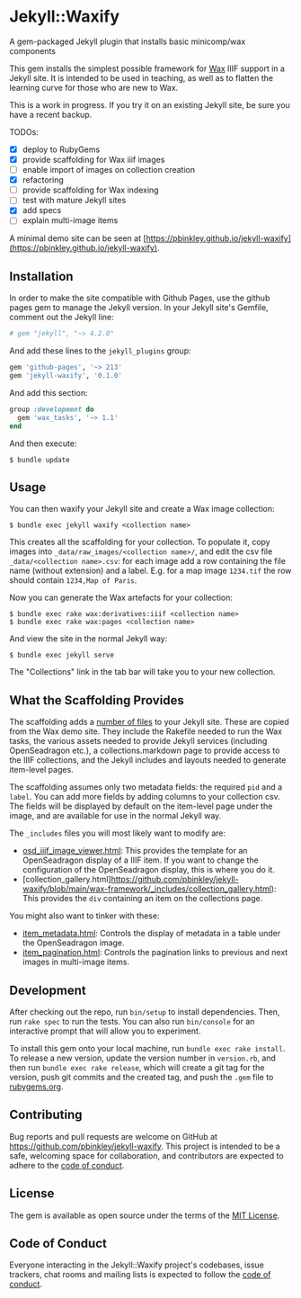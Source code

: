 # Jekyll::Waxify
A gem-packaged Jekyll plugin that installs basic minicomp/wax components 

This gem installs the simplest possible framework for [Wax](https://minicomp.github.io/wax) IIIF support in a Jekyll site. It is intended to be used in teaching, as well as to flatten the learning curve for those who are new to Wax.

This is a work in progress. If you try it on an existing Jekyll site, be sure you have a recent backup.

TODOs:

- [x] deploy to RubyGems
- [x] provide scaffolding for Wax iiif images
- [ ] enable import of images on collection creation
- [x] refactoring
- [ ] provide scaffolding for Wax indexing
- [ ] test with mature Jekyll sites
- [x] add specs
- [ ] explain multi-image items

A minimal demo site can be seen at [https://pbinkley.github.io/jekyll-waxify](https://pbinkley.github.io/jekyll-waxify). 

## Installation

In order to make the site compatible with Github Pages, use the github pages gem to manage the Jekyll version. In your Jekyll site's Gemfile, comment out the Jekyll line:

```ruby
# gem "jekyll", "~> 4.2.0"
```

And add these lines to the ```jekyll_plugins``` group:

```ruby
gem 'github-pages', '~> 213'
gem 'jekyll-waxify', '0.1.0'
```

And add this section:

```ruby
group :development do
  gem 'wax_tasks', '~> 1.1'
end
```

And then execute:

    $ bundle update

## Usage

You can then waxify your Jekyll site and create a Wax image collection:

    $ bundle exec jekyll waxify <collection name>

This creates all the scaffolding for your collection. To populate it, copy images into ```_data/raw_images/<collection name>/```, and edit the csv file ```_data/<collection name>.csv```: for each image add a row containing the file name (without extension) and a label. E.g. for a map image ```1234.tif``` the row should contain ```1234,Map of Paris```. 

Now you can generate the Wax artefacts for your collection:

    $ bundle exec rake wax:derivatives:iiif <collection name>
    $ bundle exec rake wax:pages <collection name>

And view the site in the normal Jekyll way:

    $ bundle exec jekyll serve

The "Collections" link in the tab bar will take you to your new collection.

## What the Scaffolding Provides

The scaffolding adds a [number of files](https://github.com/pbinkley/jekyll-waxify/tree/main/wax-framework) to your Jekyll site. These are copied from the Wax demo site. They include the Rakefile needed to run the Wax tasks, the various assets needed to provide Jekyll services (including OpenSeadragon etc.), a collections.markdown page to provide access to the IIIF collections, and the Jekyll includes and layouts needed to generate item-level pages. 

The scaffolding assumes only two metadata fields: the required ```pid``` and a ```label```. You can add more fields by adding columns to your collection csv. The fields will be displayed by default on the item-level page under the image, and are available for use in the normal Jekyll way.

The ```_includes``` files you will most likely want to modify are:

- [osd\_iiif\_image\_viewer.html](https://github.com/pbinkley/jekyll-waxify/blob/main/wax-framework/_includes/osd_iiif_image_viewer.html): This provides the template for an OpenSeadragon display of a IIIF item. If you want to change the configuration of the OpenSeadragon display, this is where you do it.
- [collection\_gallery.html]https://github.com/pbinkley/jekyll-waxify/blob/main/wax-framework/_includes/collection_gallery.html): This provides the ```div``` containing an item on the collections page.

You might also want to tinker with these:

- [item\_metadata.html](https://github.com/pbinkley/jekyll-waxify/blob/main/wax-framework/_includes/item_metadata.html): Controls the display of metadata in a table under the OpenSeadragon image.
- [item\_pagination.html](https://github.com/pbinkley/jekyll-waxify/blob/main/wax-framework/_includes/item_metadata.html): Controls the pagination links to previous and next images in multi-image items.

## Development

After checking out the repo, run `bin/setup` to install dependencies. Then, run `rake spec` to run the tests. You can also run `bin/console` for an interactive prompt that will allow you to experiment.

To install this gem onto your local machine, run `bundle exec rake install`. To release a new version, update the version number in `version.rb`, and then run `bundle exec rake release`, which will create a git tag for the version, push git commits and the created tag, and push the `.gem` file to [rubygems.org](https://rubygems.org).

## Contributing

Bug reports and pull requests are welcome on GitHub at https://github.com/pbinkley/jekyll-waxify. This project is intended to be a safe, welcoming space for collaboration, and contributors are expected to adhere to the [code of conduct](https://github.com/pbinkley/jekyll-waxify/blob/master/CODE_OF_CONDUCT.md).

## License

The gem is available as open source under the terms of the [MIT License](https://opensource.org/licenses/MIT).

## Code of Conduct

Everyone interacting in the Jekyll::Waxify project's codebases, issue trackers, chat rooms and mailing lists is expected to follow the [code of conduct](https://github.com/pbinkley/jekyll-waxify/blob/master/CODE_OF_CONDUCT.md).
